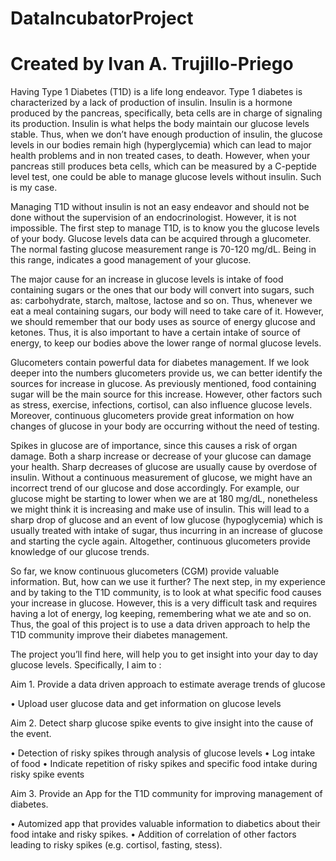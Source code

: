 # DataIncubatorProject
# Created by Ivan A. Trujillo-Priego
Having Type 1 Diabetes (T1D) is a life long endeavor. Type 1 diabetes is characterized by a lack of production of insulin. Insulin is a hormone produced by the pancreas, specifically, beta cells are in charge of signaling its production. Insulin is what helps the body maintain our glucose levels stable. Thus, when we don’t have enough production of insulin, the glucose levels in our bodies remain high (hyperglycemia) which can lead to major health problems and in non treated cases, to death. However, when your pancreas still produces beta cells, which can be measured by a C-peptide level test, one could be able to manage glucose levels without insulin. Such is my case. 

Managing T1D without insulin is not an easy endeavor and should not be done without the supervision of an endocrinologist. However, it is not impossible. The first step to manage T1D, is to know you the glucose levels of your body. Glucose levels data can be acquired through a glucometer. The normal fasting glucose measurement range is 70-120 mg/dL. Being in this range, indicates a good management of your glucose. 

The major cause for an increase in glucose levels is intake of food containing sugars or the ones that our body will convert into sugars, such as: carbohydrate, starch, maltose, lactose and so on. Thus, whenever we eat a meal containing sugars, our body will need to take care of it. However, we should remember that our body uses as source of energy glucose and ketones. Thus, it is also important to have a certain intake of source of energy, to keep our bodies above the lower range of normal glucose levels. 

Glucometers contain powerful data for diabetes management. If we look deeper into the numbers glucometers provide us, we can better identify the sources for increase in glucose. As previously mentioned, food containing sugar will be the main source for this increase. However, other factors such as stress, exercise, infections, cortisol, can also influence glucose levels.  Moreover, continuous glucometers provide great information on how changes of glucose in your body are occurring without the need of testing.  

Spikes in glucose are of importance, since this causes a risk of organ damage. Both a sharp increase or decrease of your glucose can damage your health. Sharp decreases of glucose are usually cause by overdose of insulin. Without a continuous measurement of glucose, we might have an incorrect trend of our glucose and dose accordingly. For example, our glucose might be starting to lower when we are at 180 mg/dL, nonetheless we might think it is increasing and make use of insulin. This will lead to a sharp drop of glucose and an event of low glucose (hypoglycemia) which is usually treated with intake of sugar, thus incurring in an increase of glucose and starting the cycle again. Altogether, continuous glucometers provide knowledge of our glucose trends.

So far, we know continuous glucometers (CGM) provide valuable information. But, how can we use it further?  The next step, in my experience and by taking to the  T1D community, is to look at what specific food causes your increase in glucose. However, this is a very difficult task and requires having a lot of energy, log keeping, remembering what we ate and so on. Thus, the goal of this project is to use a data driven approach to help the T1D community improve their diabetes management. 

The project you’ll find here, will help you to get insight into your day to day glucose levels. Specifically, I aim to :

Aim 1. Provide a data driven approach to estimate average trends of glucose

•	Upload user glucose data and get information on glucose levels

Aim 2. Detect sharp glucose spike events to give insight into the cause of the event.

•	Detection of risky spikes through analysis of glucose levels
•	Log intake of food
•	Indicate repetition of risky spikes and specific food intake during risky spike events

Aim 3. Provide an App for the T1D community for improving management of diabetes. 

•	Automized app that provides valuable information to diabetics about their food intake and risky spikes.
•	Addition of correlation of other factors leading to risky spikes (e.g. cortisol, fasting, stess).
